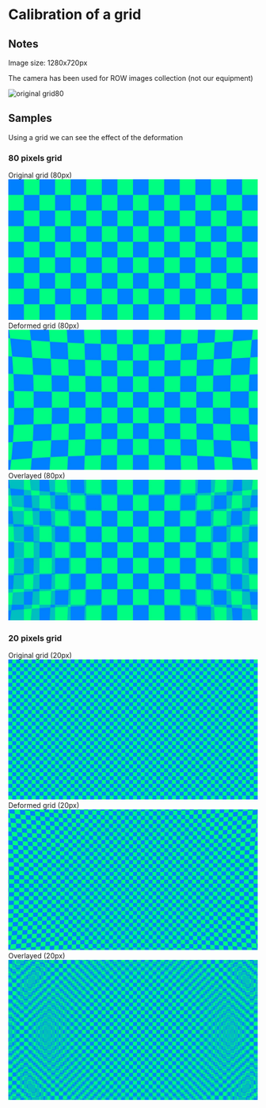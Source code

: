 # Calibration of a grid

## Notes

Image size: 1280x720px

The camera has been used for ROW images collection (not our equipment)

![original grid80](../test_images/straight_lines1.jpg)

## Samples

Using a grid we can see the effect of the deformation

### 80 pixels grid

Original grid (80px)
![original grid80](../grid80.jpg)
Deformed grid (80px)
![deformed grid80](../output_images/camera_cal/Undist_calibration_grid80.jpg)
Overlayed (80px)
![overlayed grid80](../output_images/camera_cal/merge_calibration_grid80.jpg)

### 20 pixels grid

Original grid (20px)
![original grid20](../grid20.jpg)
Deformed grid (20px)
![deformed grid20](../output_images/camera_cal/Undist_calibration_grid20.jpg)
Overlayed (20px)
![overlayed grid20](../output_images/camera_cal/merge_calibration_grid20.jpg)
